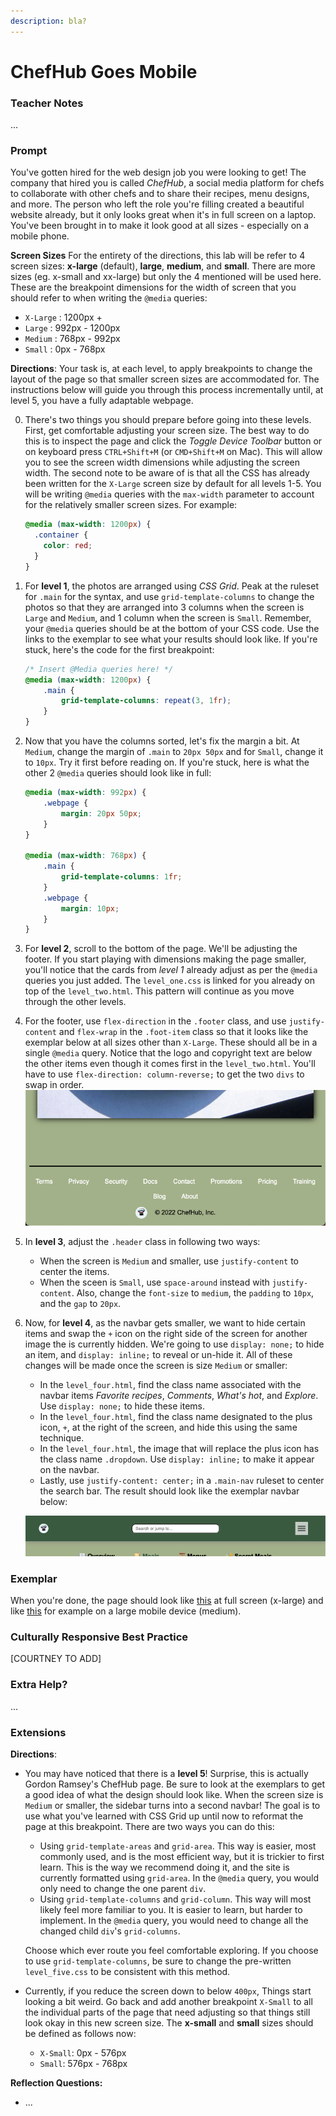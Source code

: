 ```yaml
---
description: bla?
---
```


# ChefHub Goes Mobile

### Teacher Notes

...

### Prompt

You've gotten hired for the web design job you were looking to get! The company that hired you is called _ChefHub_, a social media platform for chefs to collaborate with other chefs and to share their recipes, menu designs, and more. The person who left the role you're filling created a beautiful website already, but it only looks great when it's in full screen on a laptop. You've been brought in to make it look good at all sizes - especially on a mobile phone.

**Screen Sizes**
For the entirety of the directions, this lab will be refer to 4 screen sizes: **x-large** (default), **large**, **medium**, and **small**. There are more sizes (eg. x-small and xx-large) but only the 4 mentioned will be used here. These are the breakpoint dimensions for the width of screen that you should refer to when writing the `@media` queries:

- `X-Large` : 1200px +
- `Large` : 992px - 1200px
- `Medium` : 768px - 992px
- `Small` : 0px - 768px

**Directions**: Your task is, at each level, to apply breakpoints to change the layout of the page so that smaller screen sizes are accommodated for. The instructions below will guide you through this process incrementally until, at level 5, you have a fully adaptable webpage.

0. There's two things you should prepare before going into these levels. First, get comfortable adjusting your screen size. The best way to do this is to inspect the page and click the _Toggle Device Toolbar_ button or on keyboard press `CTRL+Shift+M` (or `CMD+Shift+M` on Mac). This will allow you to see the screen width dimensions while adjusting the screen width. The second note to be aware of is that all the CSS has already been written for the `X-Large` screen size by default for all levels 1-5. You will be writing `@media` queries with the `max-width` parameter to account for the relatively smaller screen sizes. For example:

   ```css
   @media (max-width: 1200px) {
     .container {
       color: red;
     }
   }
   ```

1. For **level 1**, the photos are arranged using _CSS Grid_. Peak at the ruleset for `.main` for the syntax, and use `grid-template-columns` to change the photos so that they are arranged into 3 columns when the screen is `Large` and `Medium`, and 1 column when the screen is `Small`. Remember, your `@media` queries should be at the bottom of your CSS code. Use the links to the exemplar to see what your results should look like. If you're stuck, here's the code for the first breakpoint:
    ```css
    /* Insert @Media queries here! */
    @media (max-width: 1200px) {
        .main {
            grid-template-columns: repeat(3, 1fr);
        }
    }
    ```

2. Now that you have the columns sorted, let's fix the margin a bit. At `Medium`, change the margin of `.main` to `20px 50px` and for `Small`, change it to `10px`. Try it first before reading on. If you're stuck, here is what the other 2 `@media` queries should look like in full:
    ```css
    @media (max-width: 992px) {
        .webpage {
            margin: 20px 50px;
        }
    }

    @media (max-width: 768px) {
        .main {
            grid-template-columns: 1fr;
        }  
        .webpage {
            margin: 10px; 
        }
    }
    ```

3. For **level 2**, scroll to the bottom of the page. We'll be adjusting the footer. If you start playing with dimensions making the page smaller, you'll notice that the cards from _level 1_ already adjust as per the `@media` queries you just added. The `level_one.css` is linked for you already on top of the `level_two.html`. This pattern will continue as you move through the other levels. 

4. For the footer, use `flex-direction` in the `.footer` class, and use `justify-content` and `flex-wrap` in the `.foot-item` class so that it looks like the exemplar below at all sizes other than `X-Large`. These should all be in a single `@media` query.  Notice that the logo and copyright text are below the other items even though it comes first in the `level_two.html`. You'll have to use `flex-direction: column-reverse;` to get the two `divs` to swap in order. 
    ![Level 2 Exemplar Small](U1LAB5.1-Starter/level2/exemplar/level2-sm.png)

5. In **level 3**, adjust the `.header` class in following two ways:
    - When the screen is `Medium` and smaller, use `justify-content` to center the items.
    - When the sceen is `Small`, use `space-around` instead with `justify-content`. Also, change the `font-size` to `medium`, the `padding` to `10px`, and the `gap` to `20px`.

6. Now, for **level 4**, as the navbar gets smaller, we want to hide certain items and swap the `+` icon on the right side of the screen for another image the is currently hidden. We're going to use `display: none;` to hide an item, and `display: inline;` to reveal or un-hide it. All of these changes will be made once the screen is size `Medium` or smaller:
    - In the `level_four.html`, find the class name associated with the navbar items _Favorite recipes_, _Comments_, _What's hot_, and _Explore_. Use `display: none;` to hide these items. 
    - In the `level_four.html`, find the class name designated to the plus icon, `+`, at the right of the screen, and hide this using the same technique.
    - In the `level_four.html`, the image that will replace the plus icon has the class name `.dropdown`. Use `display: inline;` to make it appear on the navbar. 
    - Lastly, use `justify-content: center;` in a `.main-nav` ruleset to center the search bar. The result should look like the exemplar navbar below:

    ![Level 4 Exemplar Small](U1LAB5.1-Starter/level4/exemplar/level4-sm.png)

### Exemplar

When you're done, the page should look like [this](U1LAB5.1-Starter/level5/exemplar/level5-lg.png) at full screen (x-large) and like [this](U1LAB5.1-Starter/level5/exemplar/level5-sm.png) for example on a large mobile device (medium).

### Culturally Responsive Best Practice

[COURTNEY TO ADD]

### Extra Help?

...

### Extensions

**Directions**:

- You may have noticed that there is a **level 5**! Surprise, this is actually Gordon Ramsey's ChefHub page. Be sure to look at the exemplars to get a good idea of what the design should look like. When the screen size is `Medium` or smaller, the sidebar turns into a second navbar! The goal is to use what you've learned with CSS Grid up until now to reformat the page at this breakpoint. There are two ways you can do this:
    - Using `grid-template-areas` and `grid-area`. This way is easier, most commonly used, and is the most efficient way, but it is trickier to first learn. This is the way we recommend doing it, and the site is currently formatted using `grid-area`. In the `@media` query, you would only need to change the one parent `div`.
    - Using `grid-template-columns` and `grid-column`. This way will most likely feel more familiar to you. It is easier to learn, but harder to implement. In the `@media` query, you would need to change all the changed child `div`'s `grid-columns`.

    Choose which ever route you feel comfortable exploring. If you choose to use `grid-template-columns`, be sure to change the pre-written `level_five.css` to be consistent with this method. 

- Currently, if you reduce the screen down to below `400px`, Things start looking a bit weird. Go back and add another breakpoint `X-Small` to all the individual parts of the page that need adjusting so that things still look okay in this new screen size. The **x-small** and **small** sizes should be defined as follows now:
    - `X-Small`: 0px - 576px
    - `Small`: 576px - 768px

**Reflection Questions:**

- ...
